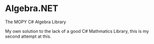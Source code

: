 # Algebra.NET
The MOPY C# Algebra Library 

My own solution to the lack of a good C# Mathmatics Library, this is my second attempt at this.
